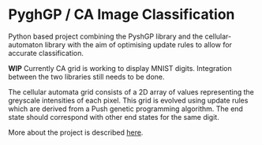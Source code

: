 # PyghGP / CA Image Classification

Python based project combining the PyshGP library and the cellular-automaton library with the aim of optimising update rules to allow for accurate classification.

**WIP**
Currently CA grid is working to display MNIST digits. Integration between the two libraries still needs to be done.

The cellular automata grid consists of a 2D array of values representing the greyscale intensities of each pixel. This grid is evolved using update rules which are derived from a Push genetic programming algorithm. The end state should correspond with other end states for the same digit.

More about the project is described [here](https://drive.google.com/file/d/1SDqu89myb3vSqbaH_P2I0e0tadOXcyR1/view?usp=sharing).
